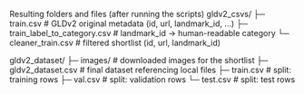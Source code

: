 Resulting folders and files (after running the scripts)
gldv2_csvs/
├─ train.csv                    # GLDv2 original metadata (id, url, landmark_id, ...)
├─ train_label_to_category.csv  # landmark_id -> human-readable category
└─ cleaner_train.csv            # filtered shortlist (id, url, landmark_id)

gldv2_dataset/
├─ images/                      # downloaded images for the shortlist
├─ gldv2_dataset.csv            # final dataset referencing local files
├─ train.csv                    # split: training rows
├─ val.csv                      # split: validation rows
└─ test.csv                     # split: test rows
